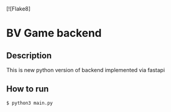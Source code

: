 [![Flake8]

# BV Game backend
## Description
This is new python version of backend implemented via fastapi

## How to run  

    $ python3 main.py

